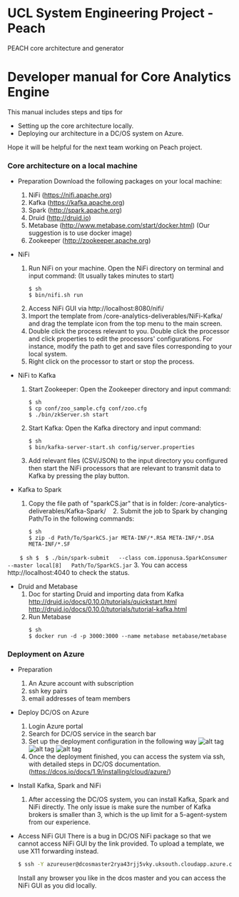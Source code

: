 # UCL System Engineering Project - Peach
PEACH core architecture and generator
# Developer manual for Core Analytics Engine
This manual includes steps and tips for 
- Setting up the core architecture locally. 
- Deploying our architecture in a DC/OS system on Azure.

Hope it will be helpful for the next team working on Peach project.
### Core architecture on a local machine
- Preparation
Download the following packages on your local machine:
    1. NiFi (https://nifi.apache.org)
    2. Kafka (https://kafka.apache.org)
    3. Spark (http://spark.apache.org)
    4. Druid (http://druid.io)
    5. Metabase (http://www.metabase.com/start/docker.html) (Our suggestion is to use docker image)
    6. Zookeeper (http://zookeeper.apache.org)
    

- NiFi
    1. Run NiFi on your machine. 
    Open the NiFi directory on terminal and input command: (It usually takes minutes to start)
        ```
        $ sh
        $ bin/nifi.sh run
        ```
    2. Access NiFi GUI via http://localhost:8080/nifi/
    3. Import the template from /core-analytics-deliverables/NiFi-Kafka/ and drag the template icon from the top menu to the main screen.
    4. Double click the process relevant to you. Double click the processor and click properties to edit the processors' configurations.
    For instance, modify the path to get and save files corresponding to your local system.
    5. Right click on the processor to start or stop the process.
    
    
- NiFi to Kafka
    1. Start Zookeeper: 
        Open the Zookeeper directory and input command:
        ```
        $ sh
        $ cp conf/zoo_sample.cfg conf/zoo.cfg
        $ ./bin/zkServer.sh start
        ```
    2. Start Kafka: 
        Open the Kafka directory and input command: 
        ```
        $ sh
        $ bin/kafka-server-start.sh config/server.properties
        ```
    3. Add relevant files (CSV/JSON) to the input directory you configured then start the NiFi processors that are relevant to transmit data to Kafka by pressing the play button. 
    
    
- Kafka to Spark
    1. Copy the file path of "sparkCS.jar" that is in folder: /core-analytics-deliverables/Kafka-Spark/ 
    2. Submit the job to Spark by changing Path/To in the following commands: 
        ```
        $ sh
        $ zip -d Path/To/SparkCS.jar META-INF/*.RSA META-INF/*.DSA META-INF/*.SF
        ```
        ```
        $ sh
        $ 
        $ ./bin/spark-submit   --class com.ipponusa.SparkConsumer   --master local[8]   Path/To/SparkCS.jar
        ```
    3. You can access http://localhost:4040 to check the status.
    
    
- Druid and Metabase
    1. Doc for starting Druid and importing data from Kafka
    http://druid.io/docs/0.10.0/tutorials/quickstart.html
    http://druid.io/docs/0.10.0/tutorials/tutorial-kafka.html
    2. Run Metabase
        ```
        $ sh
        $ docker run -d -p 3000:3000 --name metabase metabase/metabase
        ```

### Deployment on Azure
- Preparation
    1. An Azure account with subscription
    2. ssh key pairs
    3. email addresses of team members

- Deploy DC/OS on Azure
    1. Login Azure portal
    2. Search for DC/OS service in the search bar
    3. Set up the deployment configuration in the following way
        ![alt tag](https://github.com/wumengyangok/Peach-CoreAnalytics-Generator/blob/master/project-website/img/azure_1.jpg)
        ![alt tag](https://github.com/wumengyangok/Peach-CoreAnalytics-Generator/blob/master/project-website/img/azure_2.jpg)
        ![alt tag](https://github.com/wumengyangok/Peach-CoreAnalytics-Generator/blob/master/project-website/img/azure_3.jpg)
    4. Once the deployment finished, you can access the system via ssh, with detailed steps in DC/OS documentation. (https://dcos.io/docs/1.9/installing/cloud/azure/)

- Install Kafka, Spark and NiFi
    1. After accessing the DC/OS system, you can install Kafka, Spark and NiFi directly. The only issue is make sure the number of Kafka brokers is smaller than 3, which is the up limit for a 5-agent-system from our experience.

- Access NiFi GUI
    There is a bug in DC/OS NiFi package so that we cannot access NiFi GUI by the link provided. To upload a template, we use X11 forwarding instead.
    ```sh
    $ ssh -Y azureuser@dcosmaster2rya43rjj5vky.uksouth.cloudapp.azure.com -p 2200
    ```
    Install any browser you like in the dcos master and you can access the NiFi GUI as you did locally.
